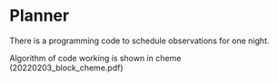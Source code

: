 # Planner
 There is a programming code to schedule observations for one night. 
 
 Algorithm of code working is shown in cheme (20220203_block_cheme.pdf)
